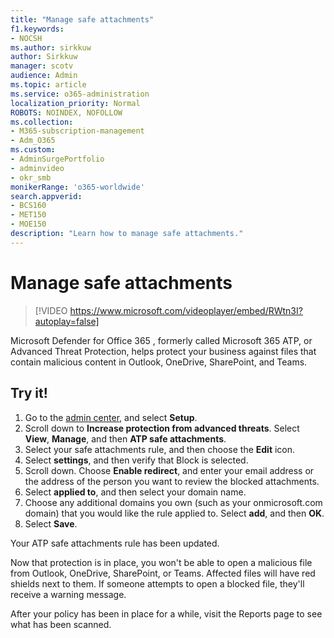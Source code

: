 ```yaml
---
title: "Manage safe attachments"
f1.keywords:
- NOCSH
ms.author: sirkkuw
author: Sirkkuw
manager: scotv
audience: Admin
ms.topic: article
ms.service: o365-administration
localization_priority: Normal
ROBOTS: NOINDEX, NOFOLLOW
ms.collection: 
- M365-subscription-management 
- Adm_O365
ms.custom: 
- AdminSurgePortfolio
- adminvideo
- okr_smb
monikerRange: 'o365-worldwide'
search.appverid:
- BCS160
- MET150
- MOE150
description: "Learn how to manage safe attachments."
---
```


# Manage safe attachments

> [!VIDEO https://www.microsoft.com/videoplayer/embed/RWtn3I?autoplay=false]

Microsoft Defender for Office 365 , formerly called Microsoft 365 ATP, or Advanced Threat Protection, helps protect your business against files that contain malicious content in Outlook, OneDrive, SharePoint, and Teams.

## Try it!

1. Go to the [admin center](https://admin.microsoft.com), and select **Setup**.
1. Scroll down to **Increase protection from advanced threats**. Select **View**, **Manage**, and then **ATP safe attachments**.
1. Select your safe attachments rule, and then choose the **Edit** icon.
1. Select **settings**, and then verify that Block is selected.
1. Scroll down. Choose **Enable redirect**, and enter your email address or the address of the person you want to review the blocked attachments.
1. Select **applied to**, and then select your domain name.
1. Choose any additional domains you own (such as your onmicrosoft.com domain) that you would like the rule applied to. Select **add**, and then **OK**.
1. Select **Save**.

Your ATP safe attachments rule has been updated.

Now that protection is in place, you won't be able to open a malicious file from Outlook, OneDrive, SharePoint, or Teams. Affected files will have red shields next to them. If someone attempts to open a blocked file, they'll receive a warning message.

After your policy has been in place for a while, visit the Reports page to see what has been scanned.